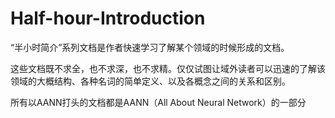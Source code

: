 # Half-hour-Introduction
“半小时简介”系列文档是作者快速学习了解某个领域的时候形成的文档。

这些文档既不求全，也不求深，也不求精。仅仅试图让域外读者可以迅速的了解该领域的大概结构、各种名词的简单定义、以及各概念之间的关系和区别。

所有以AANN打头的文档都是AANN（All About Neural Network）的一部分
